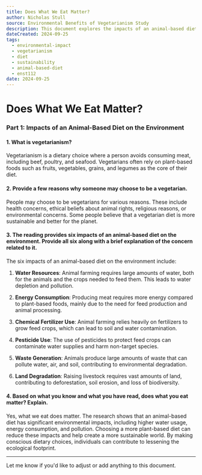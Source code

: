 ```yaml
---
title: Does What We Eat Matter?
author: Nicholas Stull
source: Environmental Benefits of Vegetarianism Study
description: This document explores the impacts of an animal-based diet on the environment and vegetarianism.
dateCreated: 2024-09-25
tags:
  - environmental-impact
  - vegetarianism
  - diet
  - sustainability
  - animal-based-diet
  - enst112
date: 2024-09-25
---
```


# Does What We Eat Matter?

### Part 1: Impacts of an Animal-Based Diet on the Environment

#### 1. What is vegetarianism?

Vegetarianism is a dietary choice where a person avoids consuming meat, including beef, poultry, and seafood. Vegetarians often rely on plant-based foods such as fruits, vegetables, grains, and legumes as the core of their diet.

#### 2. Provide a few reasons why someone may choose to be a vegetarian.

People may choose to be vegetarians for various reasons. These include health concerns, ethical beliefs about animal rights, religious reasons, or environmental concerns. Some people believe that a vegetarian diet is more sustainable and better for the planet.

#### 3. The reading provides six impacts of an animal-based diet on the environment. Provide all six along with a brief explanation of the concern related to it.

The six impacts of an animal-based diet on the environment include:

1. **Water Resources**: Animal farming requires large amounts of water, both for the animals and the crops needed to feed them. This leads to water depletion and pollution.
   
2. **Energy Consumption**: Producing meat requires more energy compared to plant-based foods, mainly due to the need for feed production and animal processing.
   
3. **Chemical Fertilizer Use**: Animal farming relies heavily on fertilizers to grow feed crops, which can lead to soil and water contamination.
   
4. **Pesticide Use**: The use of pesticides to protect feed crops can contaminate water supplies and harm non-target species.
   
5. **Waste Generation**: Animals produce large amounts of waste that can pollute water, air, and soil, contributing to environmental degradation.
   
6. **Land Degradation**: Raising livestock requires vast amounts of land, contributing to deforestation, soil erosion, and loss of biodiversity.

#### 4. Based on what you know and what you have read, does what you eat matter? Explain.

Yes, what we eat does matter. The research shows that an animal-based diet has significant environmental impacts, including higher water usage, energy consumption, and pollution. Choosing a more plant-based diet can reduce these impacts and help create a more sustainable world. By making conscious dietary choices, individuals can contribute to lessening the ecological footprint.

---

Let me know if you'd like to adjust or add anything to this document.